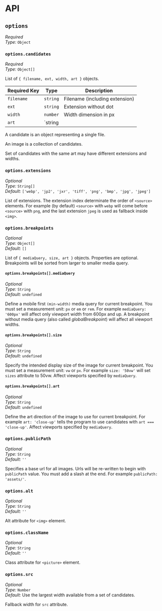 # API

## `options`

*Required* <br>
*Type:* `Object`

### `options.candidates`

*Required* <br>
*Type:* `Object[]`

List of `{ filename, ext, width, art }` objects.

| Required Key | Type | Description |
|--|--|--|
| `filename` | `string` | Filename (including extension) |
| `ext` | `string` | Extension without dot |
| `width` | `number` | Width dimension in px |
| `art` | `string || undefined` | Art direction |

A candidate is an object representing a single file.

An image is a collection of candidates.

Set of candidates with the same art may have different extensions and widths.

### `options.extensions`

*Optional* <br>
*Type:* `String[]` <br>
*Default:* `['webp', 'jp2', 'jxr', 'tiff', 'png', 'bmp', 'jpg', 'jpeg']`

List of extensions. The extension index determinate the order of `<source>` elements. For example (by default) `<source>` with `webp` will come before `<source>` with `png`, and the last extension `jpeg` is used as fallback inside `<img>`.

### `options.breakpoints`

*Optional* <br>
*Type:* `Object[]` <br>
*Default:* `[]`

List of `{ mediaQuery, size, art }` objects. Properties are optional. Breakpoints will be sorted from larger to smaller media query.

#### `options.breakpoints[].mediaQuery`

*Optional* <br>
*Type:* `String` <br>
*Default:* `undefined`

Define a mobile first `(min-width)` media query for current breakpoint. You must set a measurement unit: `px` or `em` or `rem`. For example `mediaQuery: '600px'` will affect only viewport width from 600px and up. A breakpoint without media query (also called *globalBreakpoint*) will affect all viewport widths.

#### `options.breakpoints[].size`

*Optional* <br>
*Type:* `String` <br>
*Default:* `undefined`

Specify the intended display size of the image for current breakpoint. You must set a measurement unit: `vw` or `px`. For example `size: '50vw'` will set `sizes` attribute to 50vw. Affect viewports specified by `mediaQuery`.

#### `options.breakpoints[].art`

*Optional* <br>
*Type:* `String` <br>
*Default:* `undefined`

Define the art direction of the image to use for current breakpoint. For example `art: 'close-up'` tells the program to use candidates with `art === 'close-up'`. Affect viewports specified by `mediaQuery`.

### `options.publicPath`

*Optional* <br>
*Type:* `String` <br>
*Default:* `''`

Specifies a base url for all images. Urls will be re-written to begin with `publicPath` value. You must add a slash at the end. For example `publicPath: 'assets/'`.

### `options.alt`

*Optional* <br>
*Type:* `String` <br>
*Default:* `''`

Alt attribute for `<img>` element.

### `options.className`

*Optional* <br>
*Type:* `String` <br>
*Default:* `''`

Class attribute for `<picture>` element.

### `options.src`

*Optional* <br>
*Type:* `Number` <br>
*Default:* Use the largest width available from a set of candidates.

Fallback width for `src` attribute.
